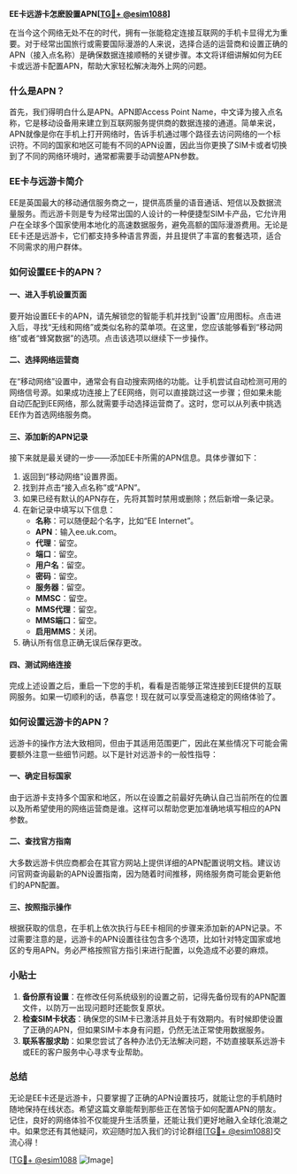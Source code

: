 **EE卡远游卡怎麽設置APN[[TG💪+ @esim1088](https://t.me/s/esim1088)]**

在当今这个网络无处不在的时代，拥有一张能稳定连接互联网的手机卡显得尤为重要。对于经常出国旅行或需要国际漫游的人来说，选择合适的运营商和设置正确的APN（接入点名称）是确保数据连接顺畅的关键步骤。本文将详细讲解如何为EE卡或远游卡配置APN，帮助大家轻松解决海外上网的问题。

### 什么是APN？

首先，我们得明白什么是APN。APN即Access Point Name，中文译为接入点名称，它是移动设备用来建立到互联网服务提供商的数据连接的通道。简单来说，APN就像是你在手机上打开网络时，告诉手机通过哪个路径去访问网络的一个标识符。不同的国家和地区可能有不同的APN设置，因此当你更换了SIM卡或者切换到了不同的网络环境时，通常都需要手动调整APN参数。

### EE卡与远游卡简介

EE是英国最大的移动通信服务商之一，提供高质量的语音通话、短信以及数据流量服务。而远游卡则是专为经常出国的人设计的一种便捷型SIM卡产品，它允许用户在全球多个国家使用本地化的高速数据服务，避免高额的国际漫游费用。无论是EE卡还是远游卡，它们都支持多种语言界面，并且提供了丰富的套餐选项，适合不同需求的用户群体。

### 如何设置EE卡的APN？

#### 一、进入手机设置页面
要开始设置EE卡的APN，请先解锁您的智能手机并找到“设置”应用图标。点击进入后，寻找“无线和网络”或类似名称的菜单项。在这里，您应该能够看到“移动网络”或者“蜂窝数据”的选项。点击该选项以继续下一步操作。

#### 二、选择网络运营商
在“移动网络”设置中，通常会有自动搜索网络的功能。让手机尝试自动检测可用的网络信号源。如果成功连接上了EE网络，则可以直接跳过这一步骤；但如果未能自动匹配到EE网络，那么就需要手动选择运营商了。这时，您可以从列表中挑选EE作为首选网络服务商。

#### 三、添加新的APN记录
接下来就是最关键的一步——添加EE卡所需的APN信息。具体步骤如下：
1. 返回到“移动网络”设置界面。
2. 找到并点击“接入点名称”或“APN”。
3. 如果已经有默认的APN存在，先将其暂时禁用或删除；然后新增一条记录。
4. 在新记录中填写以下信息：
   - **名称**：可以随便起个名字，比如“EE Internet”。
   - **APN**：输入ee.uk.com。
   - **代理**：留空。
   - **端口**：留空。
   - **用户名**：留空。
   - **密码**：留空。
   - **服务器**：留空。
   - **MMSC**：留空。
   - **MMS代理**：留空。
   - **MMS端口**：留空。
   - **启用MMS**：关闭。
5. 确认所有信息正确无误后保存更改。

#### 四、测试网络连接
完成上述设置之后，重启一下您的手机，看看是否能够正常连接到EE提供的互联网服务。如果一切顺利的话，恭喜您！现在就可以享受高速稳定的网络体验了。

### 如何设置远游卡的APN？

远游卡的操作方法大致相同，但由于其适用范围更广，因此在某些情况下可能会需要额外注意一些细节问题。以下是针对远游卡的一般性指导：

#### 一、确定目标国家
由于远游卡支持多个国家和地区，所以在设置之前最好先确认自己当前所在的位置以及所希望使用的网络运营商是谁。这样可以帮助您更加准确地填写相应的APN参数。

#### 二、查找官方指南
大多数远游卡供应商都会在其官方网站上提供详细的APN配置说明文档。建议访问官网查询最新的APN设置指南，因为随着时间推移，网络服务商可能会更新他们的APN配置。

#### 三、按照指示操作
根据获取的信息，在手机上依次执行与EE卡相同的步骤来添加新的APN记录。不过需要注意的是，远游卡的APN设置往往包含多个选项，比如针对特定国家或地区的专用APN。务必严格按照官方指引来进行配置，以免造成不必要的麻烦。

### 小贴士
1. **备份原有设置**：在修改任何系统级别的设置之前，记得先备份现有的APN配置文件，以防万一出现问题时还能恢复原状。
2. **检查SIM卡状态**：确保您的SIM卡已激活并且处于有效期内。有时候即使设置了正确的APN，但如果SIM卡本身有问题，仍然无法正常使用数据服务。
3. **联系客服求助**：如果您尝试了各种办法仍无法解决问题，不妨直接联系远游卡或EE的客户服务中心寻求专业帮助。

### 总结

无论是EE卡还是远游卡，只要掌握了正确的APN设置技巧，就能让您的手机随时随地保持在线状态。希望这篇文章能帮到那些正在苦恼于如何配置APN的朋友。记住，良好的网络体验不仅能提升生活质量，还能让我们更好地融入全球化浪潮之中。如果您还有其他疑问，欢迎随时加入我们的讨论群组[[TG💪+ @esim1088](https://t.me/s/esim1088)]交流心得！

[[TG💪+ @esim1088](https://t.me/s/esim1088) ![Image](https://i.postimg.cc/4NQfJmqS/Snipaste-2025-05-13-00-14-12.png)]